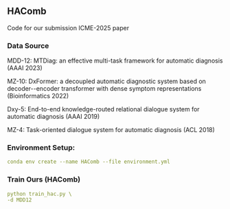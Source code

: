## HAComb

Code for our submission ICME-2025 paper

### Data Source

MDD-12: MTDiag: an effective multi-task framework for automatic diagnosis (AAAI 2023)

MZ-10: DxFormer: a decoupled automatic diagnostic system based on decoder--encoder transformer with dense symptom representations (Bioinformatics 2022)

Dxy-5: End-to-end knowledge-routed relational dialogue system for automatic diagnosis (AAAI 2019)

MZ-4: Task-oriented dialogue system for automatic diagnosis (ACL 2018)

### Environment Setup:
```yaml
conda env create --name HAComb --file environment.yml
```

### Train Ours (HAComb)

```yaml
python train_hac.py \
-d MDD12 
```


